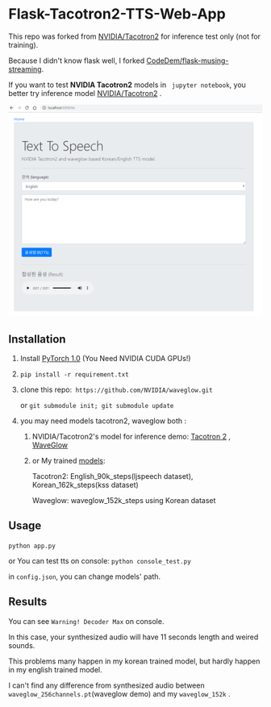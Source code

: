 # Flask-Tacotron2-TTS-Web-App

This repo was forked  from [NVIDIA/Tacotron2](https://github.com/nvidia/tacotron2) for inference test only (not for training).

Because I didn't know flask well, I forked [CodeDem/flask-musing-streaming](https://github.com/CodeDem/flask-music-streaming).

If you want to test **NVIDIA Tacotron2** models in ` jupyter notebook`, you better try  inference model [NVIDIA/Tacotron2](https://github.com/nvidia/tacotron2) . 

![example](example.png)



## Installation

1. Install [PyTorch 1.0](https://github.com/pytorch/pytorch#installation) (You Need NVIDIA CUDA GPUs!)

2. `pip install -r requirement.txt`

3. clone this repo:` https://github.com/NVIDIA/waveglow.git` 

   or `git submodule init; git submodule update`

4. you may need models tacotron2, waveglow both :

   1. NVIDIA/Tacotron2's model for inference demo: [Tacotron 2](https://drive.google.com/file/d/1c5ZTuT7J08wLUoVZ2KkUs_VdZuJ86ZqA/view?usp=sharing) ,  [WaveGlow](https://drive.google.com/file/d/1WsibBTsuRg_SF2Z6L6NFRTT-NjEy1oTx/view?usp=sharing)

   2. or My trained [models](https://drive.google.com/file/d/1H790Ho3XWFdAtxuY74SxDMIYzjl4zu-x/view?usp=sharing): 

      Tacotron2: English_90k_steps(ljspeech dataset), Korean_162k_steps(kss dataset)

      Waveglow: waveglow_152k_steps using Korean dataset

## Usage

`python app.py`

 or You can test tts on console: `python console_test.py`

in `config.json`, you can change models' path.



## Results

You can see  `Warning! Decoder Max`  on console.

In this case, your synthesized audio will have 11 seconds length and weired sounds.

This problems many happen in my korean trained model, but hardly happen in my english trained model.

I can't find any difference from synthesized audio  between `waveglow_256channels.pt`(waveglow demo) and my `waveglow_152k` .





​      

​      